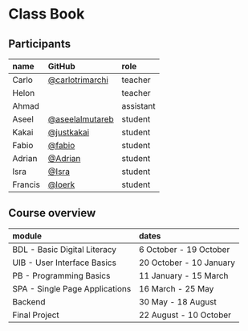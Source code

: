 # Class Book

## Participants


|name|GitHub|role|
|:---|:---|:---|
|Carlo|[@carlotrimarchi](https://github.com/carlotrimarchi)|teacher|
|Helon||teacher|
|Ahmad||assistant|
|Aseel|[@aseelalmutareb](https://github.com/aseelalmutareb)|student|
|Kakai|[@justkakai](https://github.com/justkakai)|student|
|Fabio|[@fabio](https://github.com/fbphc)|student|
|Adrian|[@Adrian](https://github.com/AdrianGAD)|student|
|Isra|[@Isra](https://github.com/isragh)|student|
|Francis|[@loerk](https://github.com/loerk)|student|


## Course overview

| module|dates|
|:---|:---
|BDL - Basic Digital Literacy| 6 October - 19 October|
|UIB - User Interface Basics| 20 October - 10 January|
|PB - Programming Basics| 11 January - 15 March|
|SPA - Single Page Applications| 16 March - 25 May|
|Backend| 30 May - 18 August |
|Final Project| 22 August - 10 October |
